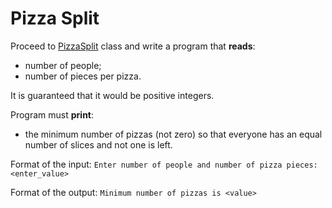 # Pizza Split

Proceed to [PizzaSplit](src/main/java/com/epam/rd/autotasks/pizzasplit/PizzaSplit.java) class
and write a program that **reads**: 
- number of people;
- number of pieces per pizza.

It is guaranteed that it would be positive integers.

Program must **print**:
- the minimum number of pizzas (not zero) so that everyone has an equal number of slices and not one is left.

Format of the input: `Enter number of people and number of pizza pieces: <enter_value>`

Format of the output: `Minimum number of pizzas is <value>`
 
